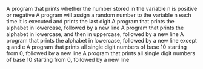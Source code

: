 A program that prints whether the number stored in the variable n is positive or negative
A program will assign a random number to the variable n each time it is executed and prints the last digit
A program that prints the alphabet in lowercase, followed by a new line
A program that prints the alphabet in lowercase, and then in uppercase, followed by a new line
A program that prints the alphabet in lowercase, followed by a new line except q and e
A program that prints all single digit numbers of base 10 starting from 0, followed by a new line
A program that prints all single digit numbers of base 10 starting from 0, followed by a new line
